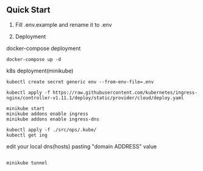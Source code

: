 ## Quick Start
1. Fill .env.example and rename it to .env

2. Deployment

docker-compose deployment
```
docker-compose up -d
```

k8s deployment(minikube)
```
kubectl create secret generic env --from-env-file=.env

kubectl apply -f https://raw.githubusercontent.com/kubernetes/ingress-nginx/controller-v1.11.1/deploy/static/provider/cloud/deploy.yaml

minikube start
minikube addons enable ingress
minikube addons enable ingress-dns

kubectl apply -f ./src/ops/.kube/
kubectl get ing
```

edit your local dns(hosts) pasting "domain ADDRESS" value
```

minikube tunnel
```
